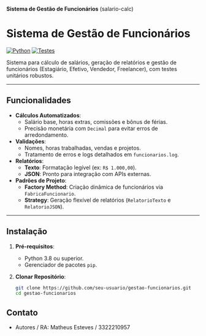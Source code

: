 **Sistema de Gestão de Funcionários**
(salario-calc)

# Sistema de Gestão de Funcionários

[![Python](https://img.shields.io/badge/Python-3.8%2B-blue)](https://www.python.org/)
[![Testes](https://img.shields.io/badge/Testes-Pytest-brightgreen)](https://docs.pytest.org/)

Sistema para cálculo de salários, geração de relatórios e gestão de funcionários (Estagiário, Efetivo, Vendedor, Freelancer), com testes unitários robustos.

---

## Funcionalidades

- **Cálculos Automatizados**:
  - Salário base, horas extras, comissões e bônus de férias.
  - Precisão monetária com `Decimal` para evitar erros de arredondamento.
- **Validações**:
  - Nomes, horas trabalhadas, vendas e projetos.
  - Tratamento de erros e logs detalhados em `funcionarios.log`.
- **Relatórios**:
  - **Texto**: Formatação legível (ex: `R$ 1.000,00`).
  - **JSON**: Pronto para integração com APIs externas.
- **Padrões de Projeto**:
  - **Factory Method**: Criação dinâmica de funcionários via `FabricaFuncionario`.
  - **Strategy**: Geração flexível de relatórios (`RelatorioTexto` e `RelatorioJSON`).

---

## Instalação

1. **Pré-requisitos**:
   - Python 3.8 ou superior.
   - Gerenciador de pacotes `pip`.

2. **Clonar Repositório**:
   ```bash
   git clone https://github.com/seu-usuario/gestao-funcionarios.git
   cd gestao-funcionarios

## Contato
- Autores / RA: 
Matheus Esteves / 3322210957

